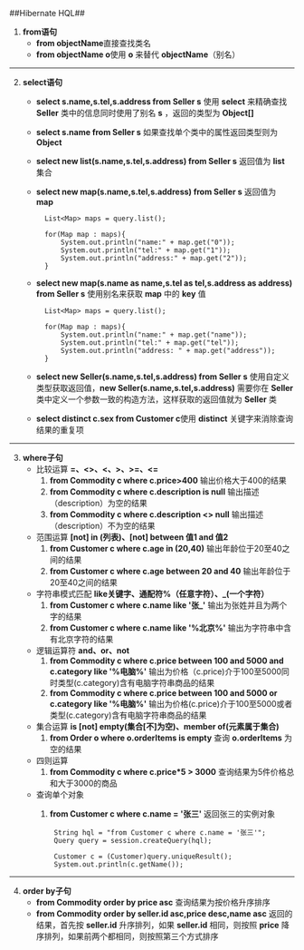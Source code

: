 ##Hibernate HQL##


1. **from语句**
	- **from objectName**直接查找类名
	- **from objectName o**使用 **o** 来替代 **objectName**（别名）

----------

2. **select语句**
	- **select s.name,s.tel,s.address from Seller s** 使用   **select** 来精确查找 **Seller** 类中的信息同时使用了别名 **s** ，返回的类型为 **Object[]**
	- **select s.name from Seller s** 如果查找单个类中的属性返回类型则为 **Object**
	- **select new list(s.name,s.tel,s.address) from Seller s** 返回值为 **list** 集合
	- **select new map(s.name,s.tel,s.address) from Seller s** 返回值为 **map**
	
			List<Map> maps = query.list();
			
			for(Map map : maps){
				System.out.println("name:" + map.get("0"));
				System.out.println("tel:" + map.get("1"));
				System.out.println("address:" + map.get("2"));
			}
	- **select new map(s.name as name,s.tel as tel,s.address as address) from Seller s** 使用别名来获取 **map** 中的 **key** 值
	
			List<Map> maps = query.list();
			
			for(Map map : maps){
				System.out.println("name:" + map.get("name"));
				System.out.println("tel:" + map.get("tel"));
				System.out.println("address: " + map.get("address"));
			}
	- **select new Seller(s.name,s.tel,s.address) from Seller s** 使用自定义类型获取返回值，**new Seller(s.name,s.tel,s.address)** 需要你在 **Seller** 类中定义一个参数一致的构造方法，这样获取的返回值就为 **Seller** 类
	- **select distinct c.sex from Customer c**使用 **distinct** 关键字来消除查询结果的重复项

----------

3. **where子句**
	- 比较运算 **=、<>、<、>、>=、<=**
		1. **from Commodity c where c.price>400** 输出价格大于400的结果
		2. **from Commodity c where c.description is null** 输出描述（description）为空的结果
		3. **from Commodity c where c.description <> null** 输出描述（description）不为空的结果
	- 范围运算 **[not] in (列表)、[not] between 值1 and 值2**
		1. **from Customer c where c.age in (20,40)** 输出年龄位于20至40之间的结果
		2. **from Customer c where c.age between 20 and 40** 输出年龄位于20至40之间的结果
	- 字符串模式匹配 **like关键字、通配符%（任意字符）、_(一个字符）**
		1. **from Customer c where c.name like '张_'** 输出为张姓并且为两个字的结果
		2. **from Customer c where c.name like '%北京%'** 输出为字符串中含有北京字符的结果
	- 逻辑运算符 **and、or、not**
		1. **from Commodity c where c.price between 100 and 5000 and c.category like '%电脑%'** 输出为价格（c.price)介于100至5000同时类型(c.category)含有电脑字符串商品的结果
		2. **from Commodity c where c.price between 100 and 5000 or c.category like '%电脑%'** 输出为价格(c.price)介于100至5000或者类型(c.category)含有电脑字符串商品的结果
	- 集合运算 **is [not] empty(集合[不]为空)、member of(元素属于集合)**
		1. **from Order o where o.orderItems is empty** 查询 **o.orderItems** 为空的结果
	- 四则运算
		1. **from Commodity c where c.price*5 > 3000** 查询结果为5件价格总和大于3000的商品
	- 查询单个对象
		1. **from Customer c where c.name = '张三'** 返回张三的实例对象
				
				String hql = "from Customer c where c.name = '张三'";
				Query query = session.createQuery(hql);
				
				Customer c = (Customer)query.uniqueResult();
				System.out.println(c.getName());

----------

4. **order by子句**
	- **from Commodity order by price asc** 查询结果为按价格升序排序
	- **from Commodity order by seller.id asc,price desc,name asc** 返回的结果，首先按 **seller.id** 升序排列，如果 **seller.id** 相同，则按照 **price** 降序排列，如果前两个都相同，则按照第三个方式排序
